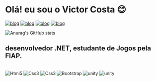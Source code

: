  # Olá! eu sou o Victor Costa 😊

 [![blog](https://img.shields.io/badge/website-000000?style=for-the-badge&logo=About.me&logoColor=white)](www.youtube.com)
 [![blog](https://img.shields.io/badge/Gmail-D14836?style=for-the-badge&logo=gmail&logoColor=white)](victorcosta123vcs@gmail.com)
[![blog](https://img.shields.io/badge/WhatsApp-25D366?style=for-the-badge&logo=whatsapp&logoColor=white)](www.youtube.com)
[![blog](https://img.shields.io/badge/LinkedIn-0077B5?style=for-the-badge&logo=linkedin&logoColor=white)](www.youtube.com)

![Anurag's GitHub stats](https://github-readme-stats.vercel.app/api?username=VictorCostaSantos&show_icons=true&theme=midnight-purple)
## desenvolvedor .NET, estudante de Jogos pela FIAP.
<div style = "max-with: 10px">
<div style="display: inline_block"><br/>
<img alt ="Html5"src="https://img.shields.io/badge/HTML5-E34F26?style=for-the-badge&logo=html5&logoColor=white">
<img alt ="Css3"src="https://img.shields.io/badge/CSS3-1572B6?style=for-the-badge&logo=css3&logoColor=white">
<img alt ="Css3"src="https://img.shields.io/badge/JavaScript-F7DF1E?style=for-the-badge&logo=javascript&logoColor=black">
<img alt ="Bootstrap"src="https://img.shields.io/badge/Bootstrap-563D7C?style=for-the-badge&logo=bootstrap&logoColor=white">
<img alt ="unity"src="https://img.shields.io/badge/Unity-100000?style=for-the-badge&logo=unity&logoColor=white">
<img alt ="unity"src="https://img.shields.io/badge/Microsoft%20SQL%20Server-CC2927?style=for-the-badge&logo=microsoft%20sql%20server&logoColor=white">
<div>
<div>
